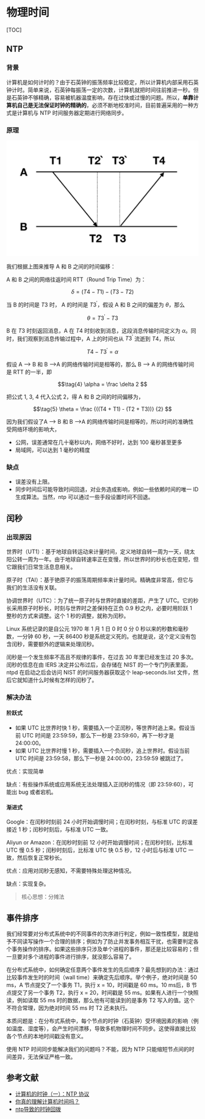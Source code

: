 # 物理时间

[TOC]

## NTP

### 背景

计算机是如何计时的？由于石英钟的振荡频率比较稳定，所以计算机内部采用石英钟计时。简单来说，石英钟每振荡一定的次数，计算机就把时间往前推进一秒。但是石英钟不够精确，容易被机器温度影响，存在过快或过慢的问题。所以，**单靠计算机自己是无法保证时钟的精确的**，必须不断地校准时间，目前普遍采用的一种方式是计算机与 NTP 时间服务器定期进行网络同步。

### 原理

![GitHub Logo](ntp.png)

我们根据上图来推导 A 和 B 之间的时间偏移：

A 和 B 之间的网络往返时间 RTT（Round Trip Time）为：

$$\tag{1}
\delta = (T4 - T1) - (T3-T2)
$$

当 B 的时间是 $T3$ 时， A 的时间是 $T3^{\prime}$，假设 A 和 B 之间的偏差为 $\theta$，那么

$$\tag{2}
\theta = T3^{\prime} - T3
$$

B 在 $T3$ 时刻返回消息，A 在 $T4$ 时刻收到消息，这段消息传输时间定义为 $\alpha$。同时，我们观察到消息传输过程中，A 上的时间也从 $T3^{\prime}$ 流逝到 $T4$，所以

$$\tag{3}
T4 - T3^{\prime} = \alpha
$$

假设 A --> B 和 B -->A 的网络传输时间是相等的，那么 B --> A 的网络传输时间是 RTT 的一半，即

$$\tag{4}
\alpha = \frac \delta 2
$$

把公式 1, 3, 4 代入公式 2，得 A 和 B 之间的时间偏移为，

$$\tag{5}
\theta =  \frac {((T4 + T1) - (T2 + T3))} {2}
$$

因为我们假设了A --> B 和 B -->A 的网络传输时间是相等的，所以时间的准确性受网络环境的影响大，

* 公网，误差通常在几十毫秒以内，网络不好时，达到 100 毫秒甚至更多
* 局域网，可以达到 1 毫秒的精度

### 缺点

* 误差没有上限。
* 同步时间后可能导致时间回退，对业务造成影响，例如一些依赖时间的唯一 ID 生成算法。当然，ntp 可以通过一些手段设置时间不回退。

## 闰秒

### 出现原因

世界时（UT1）：基于地球自转运动来计量时间，定义地球自转一周为一天，绕太阳公转一周为一年。由于地球自转速率正在变慢，所以世界时的秒长也在变短，但它跟我们日常生活息息相关。

原子时（TAI）：基于铯原子的振荡周期频率来计量时间。精确度非常高，但它与我们的生活没有关联。

协调世界时（UTC）：为了统一原子时与世界时直接的差距，产生了 UTC。它的秒长采用原子时秒长，时刻与世界时之差保持在正负 0.9 秒之内，必要时用阶跃 1 整秒的方式来调整。这个 1 秒的调整，就称为闰秒。

Linux 系统记录的是自公元 1970 年 1 月 1 日 0 时 0 分 0 秒以来的秒数和毫秒数，一分钟 60 秒，一天 86400 秒是系统定义死的。也就是说，这个定义没有包含闰秒，需要额外的逻辑来处理闰秒。

闰秒是一个发生频率不高且不规律的事件，在过去 30 年里已经发生过 20 多次。闰秒的信息在由 IERS 决定并公布过后，会存储在 NIST 的一个专门列表里面，ntpd 在启动之后会访问 NIST 的时间服务器获取这个 leap-seconds.list 文件，然后它就知道什么时候有怎样的闰秒了。

### 解决办法

#### 阶跃式

* 如果 UTC 比世界时快 1 秒，需要插入一个正闰秒，等世界时追上来。假设当前 UTC 时间是 23:59:59，那么下一秒是 23:59:60，再下一秒才是 24:00:00。
* 如果 UTC 比世界时慢 1 秒，需要插入一个负闰秒，追上世界时。假设当前 UTC 时间是 23:59:58，那么下一秒是 24:00:00，23:59:59 被跳过了。

优点：实现简单

缺点：有些操作系统或应用系统无法处理插入正闰秒的情况（即 23:59:60），可能出 bug 或者宕机。

#### 渐进式

Google：在闰秒时刻前 24 小时开始调慢时间；在闰秒时刻，与标准 UTC 的误差接近 1 秒；闰秒时刻后，与标准 UTC 一致。

Aliyun or Amazon：在闰秒时刻前 12 小时开始调慢时间；在闰秒时刻，比标准 UTC 慢 0.5 秒；闰秒时刻后，比标准 UTC 快 0.5 秒，12 小时后与标准 UTC 一致，然后恢复正常秒长。

优点：应用对闰秒无感知，不需要特殊处理这种情况。

缺点：实现复杂。

> 核心思想：分摊法

## 事件排序

我们经常要对分布式系统中的不同事件的次序进行判定，例如一致性模型，就是给予不同读写操作一个合理的排序；例如为了防止并发事务相互干扰，也需要判定各个事务操作的排序。如果这些排序只涉及单个进程的事件，那还是比较容易的；但一旦要对多个进程的事件进行排序，就没那么容易了。

在分布式系统中，如何确定任意两个事件发生的先后顺序？最先想到的办法：通过比较事件发生时的时间（wall time）来确定先后顺序。举个例子，绝对时间是 50 ms，A 节点提交了一个事务 T1，执行 x = 10，时间戳是 60 ms。10 ms后，B 节点提交了另一个事务 T2，执行 x = 20，时间戳是 55 ms。如果有人进行一个快照读，例如读取 55 ms 时的数据，那么他有可能读到的是事务 T2 写入的值。这个不符合常理，因为绝对时间 55 ms 时 T2 还未执行。

本质问题是：在分布式系统中，每个节点的时钟（石英钟）受环境因素的影响（例如温度、湿度等），会产生时间漂移，导致多机物理时间不同步。这使得直接比较各个节点的本地时间戳没有意义。

使用 NTP 时间同步能解决我们的问题吗？不能，因为 NTP 只能缩短节点间的时间差异，无法保证严格一致。

## 参考文献

* [计算机的时钟（一）：NTP 协议](http://yang.observer/2020/07/11/time-ntp/)
* [你真的理解计算机时间吗？](https://blog.csdn.net/c183662101/article/details/106362982)
* [ntp导致的时钟回拨](https://chowdera.com/2021/05/20210531094647763p.html)